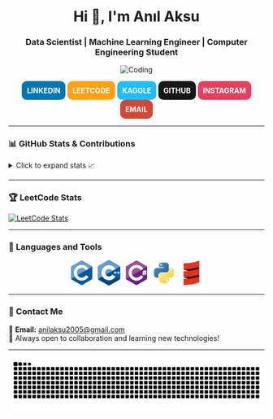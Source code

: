 <h1 align="center">Hi 👋, I'm Anıl Aksu</h1>
<h3 align="center">Data Scientist | Machine Learning Engineer | Computer Engineering Student</h3>

<p align="center">
  <img src="https://cdn-icons-png.flaticon.com/512/1055/1055672.png" alt="Coding" width="80" height="80"/>
</p>

<p align="center">
  <a href="https://linkedin.com/in/anilaksu" target="_blank" style="display:inline-block; padding:10px; background:#0077B5; border-radius:10px; transition:0.3s; color:white; text-decoration:none; font-weight:bold;">LINKEDIN</a>
  <a href="https://leetcode.com/anil1056/" target="_blank" style="display:inline-block; padding:10px; background:#FFA116; border-radius:10px; transition:0.3s; color:white; text-decoration:none; font-weight:bold;">LEETCODE</a>
  <a href="https://kaggle.com/anil1056" target="_blank" style="display:inline-block; padding:10px; background:#20BEFF; border-radius:10px; transition:0.3s; color:white; text-decoration:none; font-weight:bold;">KAGGLE</a>
  <a href="https://github.com/anill056" target="_blank" style="display:inline-block; padding:10px; background:#181717; border-radius:10px; transition:0.3s; color:white; text-decoration:none; font-weight:bold;">GITHUB</a>
  <a href="https://instagram.com/anilaks_16" target="_blank" style="display:inline-block; padding:10px; background:#E4405F; border-radius:10px; transition:0.3s; color:white; text-decoration:none; font-weight:bold;">INSTAGRAM</a>
  <a href="mailto:anilaksu2005@gmail.com" target="_blank" style="display:inline-block; padding:10px; background:#D14836; border-radius:10px; transition:0.3s; color:white; text-decoration:none; font-weight:bold;">EMAIL</a>
</p>

---

### 📊 GitHub Stats & Contributions

<details>
  <summary>Click to expand stats 📈</summary>
  <p><img align="center" src="https://github-readme-stats.vercel.app/api?username=anill056&show_icons=true&theme=dark" alt="anill056" /></p>
  <p><img align="center" src="https://github-readme-stats.vercel.app/api/top-langs/?username=anill056&layout=compact&theme=dark" alt="anill056" /></p>
  <p><img align="center" src="https://github-readme-streak-stats.herokuapp.com/?user=anill056&theme=dark" alt="anill056" /></p>
</details>

---

### 🏆 LeetCode Stats

[![LeetCode Stats](https://leetcard.jacoblin.cool/anil1056?theme=dark&font=Karma&ext=contest)](https://leetcode.com/anil1056/)

---

### 🔧 Languages and Tools

<p align="center">
  <a href="https://www.cprogramming.com/" target="_blank"><img src="https://raw.githubusercontent.com/devicons/devicon/master/icons/c/c-original.svg" alt="C" width="50" height="50"/></a>
  <a href="https://www.w3schools.com/cpp/" target="_blank"><img src="https://raw.githubusercontent.com/devicons/devicon/master/icons/cplusplus/cplusplus-original.svg" alt="C++" width="50" height="50"/></a>
  <a href="https://www.w3schools.com/cs/" target="_blank"><img src="https://raw.githubusercontent.com/devicons/devicon/master/icons/csharp/csharp-original.svg" alt="C#" width="50" height="50"/></a>
  <a href="https://www.python.org" target="_blank"><img src="https://raw.githubusercontent.com/devicons/devicon/master/icons/python/python-original.svg" alt="Python" width="50" height="50"/></a>
  <a href="https://www.scala-lang.org" target="_blank"><img src="https://raw.githubusercontent.com/devicons/devicon/master/icons/scala/scala-original.svg" alt="Scala" width="50" height="50"/></a>
</p>

---

### 📩 Contact Me

📧 **Email:** anilaksu2005@gmail.com  
🚀 Always open to collaboration and learning new technologies!

---

<picture>
  <source media="(prefers-color-scheme: dark)" srcset="https://raw.githubusercontent.com/anill056/anill056/output/github-contribution-grid-snake-dark.svg">
  <source media="(prefers-color-scheme: light)" srcset="https://raw.githubusercontent.com/anill056/anill056/output/github-contribution-grid-snake.svg">
  <img alt="github contribution grid snake animation" src="https://raw.githubusercontent.com/anill056/anill056/output/github-contribution-grid-snake.svg">
</picture>
